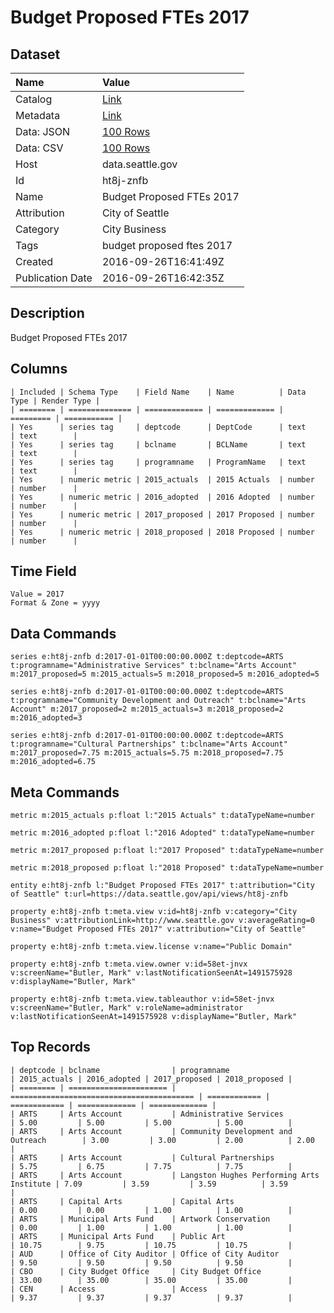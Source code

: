 # Budget Proposed FTEs 2017

## Dataset

| Name | Value |
| :--- | :---- |
| Catalog | [Link](https://catalog.data.gov/dataset/budget-proposed-ftes-2017) |
| Metadata | [Link](https://data.seattle.gov/api/views/ht8j-znfb) |
| Data: JSON | [100 Rows](https://data.seattle.gov/api/views/ht8j-znfb/rows.json?max_rows=100) |
| Data: CSV | [100 Rows](https://data.seattle.gov/api/views/ht8j-znfb/rows.csv?max_rows=100) |
| Host | data.seattle.gov |
| Id | ht8j-znfb |
| Name | Budget Proposed FTEs 2017 |
| Attribution | City of Seattle |
| Category | City Business |
| Tags | budget proposed ftes 2017 |
| Created | 2016-09-26T16:41:49Z |
| Publication Date | 2016-09-26T16:42:35Z |

## Description

Budget Proposed FTEs 2017

## Columns

```ls
| Included | Schema Type    | Field Name    | Name          | Data Type | Render Type |
| ======== | ============== | ============= | ============= | ========= | =========== |
| Yes      | series tag     | deptcode      | DeptCode      | text      | text        |
| Yes      | series tag     | bclname       | BCLName       | text      | text        |
| Yes      | series tag     | programname   | ProgramName   | text      | text        |
| Yes      | numeric metric | 2015_actuals  | 2015 Actuals  | number    | number      |
| Yes      | numeric metric | 2016_adopted  | 2016 Adopted  | number    | number      |
| Yes      | numeric metric | 2017_proposed | 2017 Proposed | number    | number      |
| Yes      | numeric metric | 2018_proposed | 2018 Proposed | number    | number      |
```

## Time Field

```ls
Value = 2017
Format & Zone = yyyy
```

## Data Commands

```ls
series e:ht8j-znfb d:2017-01-01T00:00:00.000Z t:deptcode=ARTS t:programname="Administrative Services" t:bclname="Arts Account" m:2017_proposed=5 m:2015_actuals=5 m:2018_proposed=5 m:2016_adopted=5

series e:ht8j-znfb d:2017-01-01T00:00:00.000Z t:deptcode=ARTS t:programname="Community Development and Outreach" t:bclname="Arts Account" m:2017_proposed=2 m:2015_actuals=3 m:2018_proposed=2 m:2016_adopted=3

series e:ht8j-znfb d:2017-01-01T00:00:00.000Z t:deptcode=ARTS t:programname="Cultural Partnerships" t:bclname="Arts Account" m:2017_proposed=7.75 m:2015_actuals=5.75 m:2018_proposed=7.75 m:2016_adopted=6.75
```

## Meta Commands

```ls
metric m:2015_actuals p:float l:"2015 Actuals" t:dataTypeName=number

metric m:2016_adopted p:float l:"2016 Adopted" t:dataTypeName=number

metric m:2017_proposed p:float l:"2017 Proposed" t:dataTypeName=number

metric m:2018_proposed p:float l:"2018 Proposed" t:dataTypeName=number

entity e:ht8j-znfb l:"Budget Proposed FTEs 2017" t:attribution="City of Seattle" t:url=https://data.seattle.gov/api/views/ht8j-znfb

property e:ht8j-znfb t:meta.view v:id=ht8j-znfb v:category="City Business" v:attributionLink=http://www.seattle.gov v:averageRating=0 v:name="Budget Proposed FTEs 2017" v:attribution="City of Seattle"

property e:ht8j-znfb t:meta.view.license v:name="Public Domain"

property e:ht8j-znfb t:meta.view.owner v:id=58et-jnvx v:screenName="Butler, Mark" v:lastNotificationSeenAt=1491575928 v:displayName="Butler, Mark"

property e:ht8j-znfb t:meta.view.tableauthor v:id=58et-jnvx v:screenName="Butler, Mark" v:roleName=administrator v:lastNotificationSeenAt=1491575928 v:displayName="Butler, Mark"
```

## Top Records

```ls
| deptcode | bclname                | programname                               | 2015_actuals | 2016_adopted | 2017_proposed | 2018_proposed | 
| ======== | ====================== | ========================================= | ============ | ============ | ============= | ============= | 
| ARTS     | Arts Account           | Administrative Services                   | 5.00         | 5.00         | 5.00          | 5.00          | 
| ARTS     | Arts Account           | Community Development and Outreach        | 3.00         | 3.00         | 2.00          | 2.00          | 
| ARTS     | Arts Account           | Cultural Partnerships                     | 5.75         | 6.75         | 7.75          | 7.75          | 
| ARTS     | Arts Account           | Langston Hughes Performing Arts Institute | 7.09         | 3.59         | 3.59          | 3.59          | 
| ARTS     | Capital Arts           | Capital Arts                              | 0.00         | 0.00         | 1.00          | 1.00          | 
| ARTS     | Municipal Arts Fund    | Artwork Conservation                      | 0.00         | 1.00         | 1.00          | 1.00          | 
| ARTS     | Municipal Arts Fund    | Public Art                                | 10.75        | 9.75         | 10.75         | 10.75         | 
| AUD      | Office of City Auditor | Office of City Auditor                    | 9.50         | 9.50         | 9.50          | 9.50          | 
| CBO      | City Budget Office     | City Budget Office                        | 33.00        | 35.00        | 35.00         | 35.00         | 
| CEN      | Access                 | Access                                    | 9.37         | 9.37         | 9.37          | 9.37          | 
```